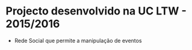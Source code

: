 # Projecto desenvolvido na UC LTW - 2015/2016

* Rede Social que permite a manipulação de eventos
  
